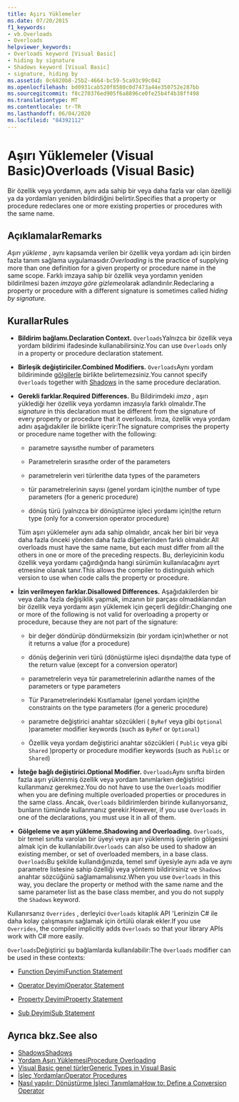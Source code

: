 ```yaml
---
title: Aşırı Yüklemeler
ms.date: 07/20/2015
f1_keywords:
- vb.Overloads
- Overloads
helpviewer_keywords:
- Overloads keyword [Visual Basic]
- hiding by signature
- Shadows keyword [Visual Basic]
- signature, hiding by
ms.assetid: 0c6820b8-25b2-4664-bc59-5ca93c99c042
ms.openlocfilehash: bd0931cab520f8580c0d7473a44e350752e287bb
ms.sourcegitcommit: f8c270376ed905f6a8896ce0fe25b4f4b38ff498
ms.translationtype: MT
ms.contentlocale: tr-TR
ms.lasthandoff: 06/04/2020
ms.locfileid: "84392112"
---
```

# <a name="overloads-visual-basic"></a><span data-ttu-id="d9179-102">Aşırı Yüklemeler (Visual Basic)</span><span class="sxs-lookup"><span data-stu-id="d9179-102">Overloads (Visual Basic)</span></span>

<span data-ttu-id="d9179-103">Bir özellik veya yordamın, aynı ada sahip bir veya daha fazla var olan özelliği ya da yordamları yeniden bildirdiğini belirtir.</span><span class="sxs-lookup"><span data-stu-id="d9179-103">Specifies that a property or procedure redeclares one or more existing properties or procedures with the same name.</span></span>

## <a name="remarks"></a><span data-ttu-id="d9179-104">Açıklamalar</span><span class="sxs-lookup"><span data-stu-id="d9179-104">Remarks</span></span>

<span data-ttu-id="d9179-105">*Aşırı yükleme* , aynı kapsamda verilen bir özellik veya yordam adı için birden fazla tanım sağlama uygulamasıdır.</span><span class="sxs-lookup"><span data-stu-id="d9179-105">*Overloading* is the practice of supplying more than one definition for a given property or procedure name in the same scope.</span></span> <span data-ttu-id="d9179-106">Farklı imzaya sahip bir özellik veya yordamın yeniden bildirilmesi bazen *imzaya göre gizleme*olarak adlandırılır.</span><span class="sxs-lookup"><span data-stu-id="d9179-106">Redeclaring a property or procedure with a different signature is sometimes called *hiding by signature*.</span></span>

## <a name="rules"></a><span data-ttu-id="d9179-107">Kurallar</span><span class="sxs-lookup"><span data-stu-id="d9179-107">Rules</span></span>

- <span data-ttu-id="d9179-108">**Bildirim bağlamı.**</span><span class="sxs-lookup"><span data-stu-id="d9179-108">**Declaration Context.**</span></span> <span data-ttu-id="d9179-109">`Overloads`Yalnızca bir özellik veya yordam bildirimi ifadesinde kullanabilirsiniz.</span><span class="sxs-lookup"><span data-stu-id="d9179-109">You can use `Overloads` only in a property or procedure declaration statement.</span></span>

- <span data-ttu-id="d9179-110">**Birleşik değiştiriciler.**</span><span class="sxs-lookup"><span data-stu-id="d9179-110">**Combined Modifiers.**</span></span> <span data-ttu-id="d9179-111">`Overloads`Aynı yordam bildiriminde [gölgilerle](shadows.md) birlikte belirtemezsiniz.</span><span class="sxs-lookup"><span data-stu-id="d9179-111">You cannot specify `Overloads` together with [Shadows](shadows.md) in the same procedure declaration.</span></span>

- <span data-ttu-id="d9179-112">**Gerekli farklar.**</span><span class="sxs-lookup"><span data-stu-id="d9179-112">**Required Differences.**</span></span> <span data-ttu-id="d9179-113">Bu Bildirimdeki *imza* , aşırı yüklediği her özellik veya yordamın imzasıyla farklı olmalıdır.</span><span class="sxs-lookup"><span data-stu-id="d9179-113">The *signature* in this declaration must be different from the signature of every property or procedure that it overloads.</span></span> <span data-ttu-id="d9179-114">İmza, özellik veya yordam adını aşağıdakiler ile birlikte içerir:</span><span class="sxs-lookup"><span data-stu-id="d9179-114">The signature comprises the property or procedure name together with the following:</span></span>

  - <span data-ttu-id="d9179-115">parametre sayısı</span><span class="sxs-lookup"><span data-stu-id="d9179-115">the number of parameters</span></span>

  - <span data-ttu-id="d9179-116">Parametrelerin sırası</span><span class="sxs-lookup"><span data-stu-id="d9179-116">the order of the parameters</span></span>

  - <span data-ttu-id="d9179-117">parametrelerin veri türleri</span><span class="sxs-lookup"><span data-stu-id="d9179-117">the data types of the parameters</span></span>

  - <span data-ttu-id="d9179-118">tür parametrelerinin sayısı (genel yordam için)</span><span class="sxs-lookup"><span data-stu-id="d9179-118">the number of type parameters (for a generic procedure)</span></span>

  - <span data-ttu-id="d9179-119">dönüş türü (yalnızca bir dönüştürme işleci yordamı için)</span><span class="sxs-lookup"><span data-stu-id="d9179-119">the return type (only for a conversion operator procedure)</span></span>

  <span data-ttu-id="d9179-120">Tüm aşırı yüklemeler aynı ada sahip olmalıdır, ancak her biri bir veya daha fazla önceki yönden daha fazla diğerlerinden farklı olmalıdır.</span><span class="sxs-lookup"><span data-stu-id="d9179-120">All overloads must have the same name, but each must differ from all the others in one or more of the preceding respects.</span></span> <span data-ttu-id="d9179-121">Bu, derleyicinin kodu özellik veya yordamı çağırdığında hangi sürümün kullanılacağını ayırt etmesine olanak tanır.</span><span class="sxs-lookup"><span data-stu-id="d9179-121">This allows the compiler to distinguish which version to use when code calls the property or procedure.</span></span>

- <span data-ttu-id="d9179-122">**İzin verilmeyen farklar.**</span><span class="sxs-lookup"><span data-stu-id="d9179-122">**Disallowed Differences.**</span></span> <span data-ttu-id="d9179-123">Aşağıdakilerden bir veya daha fazla değişiklik yapmak, imzanın bir parçası olmadıklarından bir özellik veya yordamı aşırı yüklemek için geçerli değildir:</span><span class="sxs-lookup"><span data-stu-id="d9179-123">Changing one or more of the following is not valid for overloading a property or procedure, because they are not part of the signature:</span></span>

  - <span data-ttu-id="d9179-124">bir değer döndürüp döndürmeksizin (bir yordam için)</span><span class="sxs-lookup"><span data-stu-id="d9179-124">whether or not it returns a value (for a procedure)</span></span>

  - <span data-ttu-id="d9179-125">dönüş değerinin veri türü (dönüştürme işleci dışında)</span><span class="sxs-lookup"><span data-stu-id="d9179-125">the data type of the return value (except for a conversion operator)</span></span>

  - <span data-ttu-id="d9179-126">parametrelerin veya tür parametrelerinin adları</span><span class="sxs-lookup"><span data-stu-id="d9179-126">the names of the parameters or type parameters</span></span>

  - <span data-ttu-id="d9179-127">Tür Parametrelerindeki Kısıtlamalar (genel yordam için)</span><span class="sxs-lookup"><span data-stu-id="d9179-127">the constraints on the type parameters (for a generic procedure)</span></span>

  - <span data-ttu-id="d9179-128">parametre değiştirici anahtar sözcükleri ( `ByRef` veya gibi `Optional` )</span><span class="sxs-lookup"><span data-stu-id="d9179-128">parameter modifier keywords (such as `ByRef` or `Optional`)</span></span>

  - <span data-ttu-id="d9179-129">Özellik veya yordam değiştirici anahtar sözcükleri ( `Public` veya gibi `Shared` )</span><span class="sxs-lookup"><span data-stu-id="d9179-129">property or procedure modifier keywords (such as `Public` or `Shared`)</span></span>

- <span data-ttu-id="d9179-130">**İsteğe bağlı değiştirici.**</span><span class="sxs-lookup"><span data-stu-id="d9179-130">**Optional Modifier.**</span></span> <span data-ttu-id="d9179-131">`Overloads`Aynı sınıfta birden fazla aşırı yüklenmiş özellik veya yordam tanımlarken değiştirici kullanmanız gerekmez.</span><span class="sxs-lookup"><span data-stu-id="d9179-131">You do not have to use the `Overloads` modifier when you are defining multiple overloaded properties or procedures in the same class.</span></span> <span data-ttu-id="d9179-132">Ancak, `Overloads` bildirimlerden birinde kullanıyorsanız, bunların tümünde kullanmanız gerekir.</span><span class="sxs-lookup"><span data-stu-id="d9179-132">However, if you use `Overloads` in one of the declarations, you must use it in all of them.</span></span>

- <span data-ttu-id="d9179-133">**Gölgeleme ve aşırı yükleme.**</span><span class="sxs-lookup"><span data-stu-id="d9179-133">**Shadowing and Overloading.**</span></span> <span data-ttu-id="d9179-134">`Overloads`, bir temel sınıfta varolan bir üyeyi veya aşırı yüklenmiş üyelerin gölgesini almak için de kullanılabilir.</span><span class="sxs-lookup"><span data-stu-id="d9179-134">`Overloads` can also be used to shadow an existing member, or set of overloaded members, in a base class.</span></span> <span data-ttu-id="d9179-135">`Overloads`Bu şekilde kullandığınızda, temel sınıf üyesiyle aynı ada ve aynı parametre listesine sahip özelliği veya yöntemi bildirirsiniz ve `Shadows` anahtar sözcüğünü sağlamamalısınız.</span><span class="sxs-lookup"><span data-stu-id="d9179-135">When you use `Overloads` in this way, you declare the property or method with the same name and the same parameter list as the base class member, and you do not supply the `Shadows` keyword.</span></span>

<span data-ttu-id="d9179-136">Kullanırsanız `Overrides` , derleyici `Overloads` kitaplık API 'Lerinizin C# ile daha kolay çalışmasını sağlamak için örtülü olarak ekler.</span><span class="sxs-lookup"><span data-stu-id="d9179-136">If you use `Overrides`, the compiler implicitly adds `Overloads` so that your library APIs work with C# more easily.</span></span>

<span data-ttu-id="d9179-137">`Overloads`Değiştirici şu bağlamlarda kullanılabilir:</span><span class="sxs-lookup"><span data-stu-id="d9179-137">The `Overloads` modifier can be used in these contexts:</span></span>

- [<span data-ttu-id="d9179-138">Function Deyimi</span><span class="sxs-lookup"><span data-stu-id="d9179-138">Function Statement</span></span>](../statements/function-statement.md)

- [<span data-ttu-id="d9179-139">Operator Deyimi</span><span class="sxs-lookup"><span data-stu-id="d9179-139">Operator Statement</span></span>](../statements/operator-statement.md)

- [<span data-ttu-id="d9179-140">Property Deyimi</span><span class="sxs-lookup"><span data-stu-id="d9179-140">Property Statement</span></span>](../statements/property-statement.md)

- [<span data-ttu-id="d9179-141">Sub Deyimi</span><span class="sxs-lookup"><span data-stu-id="d9179-141">Sub Statement</span></span>](../statements/sub-statement.md)

## <a name="see-also"></a><span data-ttu-id="d9179-142">Ayrıca bkz.</span><span class="sxs-lookup"><span data-stu-id="d9179-142">See also</span></span>

- [<span data-ttu-id="d9179-143">Shadows</span><span class="sxs-lookup"><span data-stu-id="d9179-143">Shadows</span></span>](shadows.md)
- [<span data-ttu-id="d9179-144">Yordam Aşırı Yüklemesi</span><span class="sxs-lookup"><span data-stu-id="d9179-144">Procedure Overloading</span></span>](../../programming-guide/language-features/procedures/procedure-overloading.md)
- [<span data-ttu-id="d9179-145">Visual Basic genel türler</span><span class="sxs-lookup"><span data-stu-id="d9179-145">Generic Types in Visual Basic</span></span>](../../programming-guide/language-features/data-types/generic-types.md)
- [<span data-ttu-id="d9179-146">İşleç Yordamları</span><span class="sxs-lookup"><span data-stu-id="d9179-146">Operator Procedures</span></span>](../../programming-guide/language-features/procedures/operator-procedures.md)
- [<span data-ttu-id="d9179-147">Nasıl yapılır: Dönüştürme İşleci Tanımlama</span><span class="sxs-lookup"><span data-stu-id="d9179-147">How to: Define a Conversion Operator</span></span>](../../programming-guide/language-features/procedures/how-to-define-a-conversion-operator.md)
